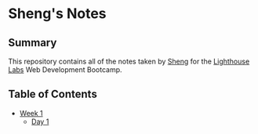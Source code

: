 # Sheng's Notes

## Summary
This repository contains all of the notes taken by [Sheng](https://github.com/ShengjenChiu) for the [Lighthouse Labs](https://www.lighthouselabs.ca) Web Development Bootcamp.

## Table of Contents
* [Week 1](/Week_1)
  * [Day 1](/Week_1/Day_1/)